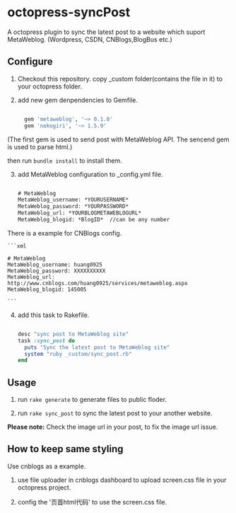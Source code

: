octopress-syncPost
==================

A octopress plugin to sync the latest post to a website which suport MetaWeblog. (Wordpress, CSDN, CNBlogs,BlogBus etc.)

## Configure

1. Checkout this repository. copy _custom folder(contains the file in it) to your octopress folder.

2. add new gem denpendencies to Gemfile.

	```ruby

	  gem 'metaweblog', '~> 0.1.0'
	  gem 'nokogiri', '~> 1.5.9'

	```
(The first gem is used to send post with MetaWeblog API.
The sencend gem is used to parse html.)

then run `bundle install` to install them.

3. add MetaWeblog configuration to _config.yml file.

	```xml

	# MetaWeblog
	MetaWeblog_username: *YOURUSERNAME*
	MetaWeblog_password: *YOURPASSWORD*
	MetaWeblog_url: *YOURBLOGMETAWEBLOGURL*
	MetaWeblog_blogid: *BlogID*  //can be any number

	``` 
There is a example for CNBlogs config.

	```xml

	# MetaWeblog
	MetaWeblog_username: huang0925
	MetaWeblog_password: XXXXXXXXXX
	MetaWeblog_url: http://www.cnblogs.com/huang0925/services/metaweblog.aspx
	MetaWeblog_blogid: 145005

	```

4. add this task to Rakefile.

	```ruby

	desc "sync post to MetaWeblog site"
	task :sync_post do
	  puts "Sync the latest post to MetaWeblog site"
	  system "ruby _custom/sync_post.rb"
	end

	```

## Usage

1. run `rake generate` to generate files to public floder.

2. run `rake sync_post` to sync the latest post to your another website.

**Please note:** Check the image url in your post, to fix the image url issue.

## How to keep same styling

Use cnblogs as a example.

1. use file uploader in cnblogs dashboard to upload screen.css file in your octopress project.

2. config the '页首html代码' to use the screen.css file.

